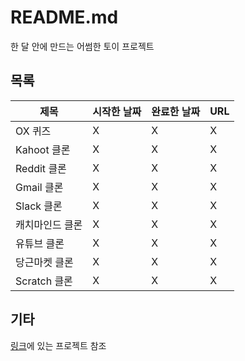 # README.md
한 달 안에 만드는 어썸한 토이 프로젝트

## 목록
제목 | 시작한 날짜 | 완료한 날짜 | URL |
|---|---|---|---|
| OX 퀴즈 | X | X | X |
| Kahoot 클론 | X | X | X |
| Reddit 클론 | X | X | X |
| Gmail 클론 | X | X | X |
| Slack 클론 | X | X | X |
| 캐치마인드 클론 | X | X | X |
| 유튜브 클론 | X | X | X |
| 당근마켓 클론 | X | X | X |
| Scratch 클론 | X | X | X |

## 기타
[링크](https://github.com/connect-foundation/2019-projectsinfo)에 있는 프로젝트 참조 
